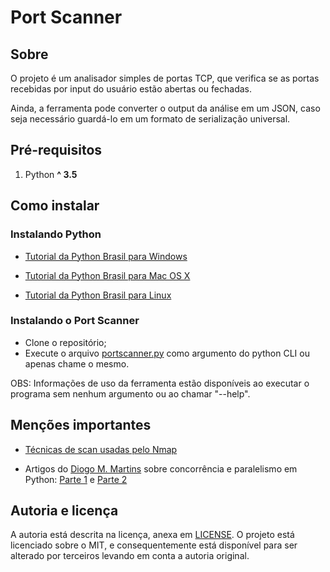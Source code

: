# Port Scanner

## Sobre
O projeto é um analisador simples de portas TCP, que verifica se as portas recebidas por input do usuário estão abertas ou fechadas.

Ainda, a ferramenta pode converter o output da análise em um JSON, caso seja necessário guardá-lo em um formato de serialização universal.

## Pré-requisitos
1. Python __^ 3.5__

## Como instalar
### Instalando Python
* [Tutorial da Python Brasil para Windows](https://python.org.br/instalacao-windows/)

* [Tutorial da Python Brasil para Mac OS X](https://python.org.br/instalacao-mac/)

* [Tutorial da Python Brasil para Linux](https://python.org.br/instalacao-linux/)

### Instalando o Port Scanner
- Clone o repositório;
- Execute o arquivo [portscanner.py](portscanner.py) como argumento do python CLI ou apenas chame o mesmo.

OBS: Informações de uso da ferramenta estão disponíveis ao executar o programa sem nenhum argumento ou ao chamar "--help".

## Menções importantes
* [Técnicas de scan usadas pelo Nmap](https://nmap.org/book/man-port-scanning-techniques.html)

* Artigos do [Diogo M. Martins](https://github.com/diogommartins) 
sobre concorrência e paralelismo em Python: 
[Parte 1](https://diogommartins.wordpress.com/2017/04/07/concorrencia-e-paralelismo-threads-multiplos-processos-e-asyncio-parte-1/) e 
[Parte 2](https://diogommartins.wordpress.com/2017/04/22/concorrencia-e-paralelismo-threads-multiplos-processos-e-asyncio-parte-2/)

## Autoria e licença
A autoria está descrita na licença, anexa em [LICENSE](LICENSE). O projeto está licenciado sobre o MIT, e consequentemente está disponível para ser alterado por terceiros levando em conta a autoria original.
